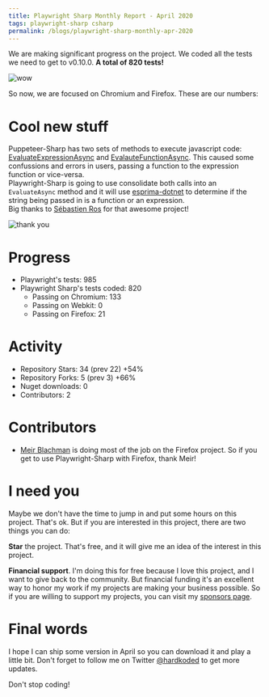 ```yaml
---
title: Playwright Sharp Monthly Report - April 2020
tags: playwright-sharp csharp
permalink: /blogs/playwright-sharp-monthly-apr-2020
---
```


We are making significant progress on the project. We coded all the tests we need to get to v0.10.0. **A total of 820 tests!**

![wow](https://media2.giphy.com/media/l1J9FiGxR61OcF2mI/giphy.gif?cid=ecf05e47a14e7a08b24ce4bfe106ca95472c1f524b93aa03&rid=giphy.gif)

So now, we are focused on Chromium and Firefox. These are our numbers:

# Cool new stuff

Puppeteer-Sharp has two sets of methods to execute javascript code: [EvaluateExpressionAsync](https://www.puppeteersharp.com/api/PuppeteerSharp.Page.html#PuppeteerSharp_Page_EvaluateExpressionAsync_System_String_) and [EvalauteFunctionAsync](https://www.puppeteersharp.com/api/PuppeteerSharp.Page.html#PuppeteerSharp_Page_EvaluateFunctionAsync__1_System_String_System_Object___). This caused some confussions and errors in users, passing a function to the expression function or vice-versa.  
Playwright-Sharp is going to use consolidate both calls into an `EvaluateAsync` method and it will use [esprima-dotnet](https://github.com/sebastienros/esprima-dotnet) to determine if the string being passed in is a function or an expression.  
Big thanks to [Sébastien Ros](https://twitter.com/sebastienros) for that awesome project!

![thank you](https://media0.giphy.com/media/26gsjCZpPolPr3sBy/giphy.gif?cid=ecf05e474c70965b31b38781ca6ad546d2618da6b2f396e1&rid=giphy.gif)

# Progress

 * Playwright's tests: 985
 * Playwright Sharp's tests coded: 820
   * Passing on Chromium: 133
   * Passing on Webkit: 0
   * Passing on Firefox: 21
  
# Activity

 * Repository Stars: 34 (prev 22) +54%
 * Repository Forks: 5 (prev 3) +66%
 * Nuget downloads: 0
 * Contributors: 2

# Contributors

* [Meir Blachman](https://twitter.com/MeirBlachman) is doing most of the job on the Firefox project. So if you get to use Playwright-Sharp with Firefox, thank Meir!

# I need you

Maybe we don't have the time to jump in and put some hours on this project. That's ok. But if you are interested in this project, there are two things you can do:

**Star** the project. That's free, and it will give me an idea of the interest in this project.

**Financial support**. I'm doing this for free because I love this project, and I want to give back to the community. But financial funding it's an excellent way to honor my work if my projects are making your business possible. So if you are willing to support my projects, you can visit my [sponsors page](https://github.com/sponsors/hardkoded).

# Final words

I hope I can ship some version in April so you can download it and play a little bit.
Don't forget to follow me on Twitter [@hardkoded](https://twitter.com/hardkoded) to get more updates.

Don't stop coding!

